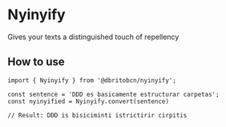 # Nyinyify
Gives your texts a distinguished touch of repellency

## How to use

```
import { Nyinyify } from '@dbritobcn/nyinyify';

const sentence = 'DDD es basicamente estructurar carpetas';
const nyinyified = Nyinyify.convert(sentence)

// Result: DDD is bisiciminti istrictirir cirpitis
```

